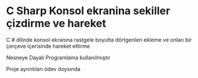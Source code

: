 # C Sharp Konsol ekranina sekiller çizdirme ve hareket
C # dilinde konsol ekranına rastgele boyutta dörtgenleri ekleme ve onları bir çerçeve içerisinde hareket ettirme 

Nesneye Dayalı Programlama kullanılmıştır

Proje ayrıntıları ödev doysında
